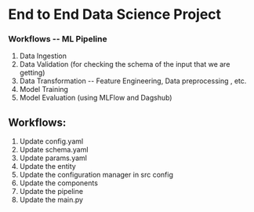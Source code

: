 # End to End Data Science Project

### Workflows -- ML Pipeline 

1. Data Ingestion
2. Data Validation  (for checking the schema of the input that we are getting)
2. Data Transformation -- Feature Engineering, Data preprocessing , etc. 
3. Model Training
4. Model Evaluation (using MLFlow and Dagshub)

## Workflows: 

1. Update config.yaml
2. Update schema.yaml
3. Update params.yaml
4. Update the entity
5. Update the configuration manager in src config
6. Update the components
7. Update the pipeline 
8. Update the main.py